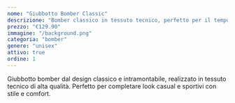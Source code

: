 ```yaml
---
nome: "Giubbotto Bomber Classic"
descrizione: "Bomber classico in tessuto tecnico, perfetto per il tempo libero"
prezzo: "€129.90"
immagine: "/background.png"
categoria: "bomber"
genere: "unisex"
attivo: true
ordine: 1
---
```


Giubbotto bomber dal design classico e intramontabile, realizzato in tessuto tecnico di alta qualità. Perfetto per completare look casual e sportivi con stile e comfort.
